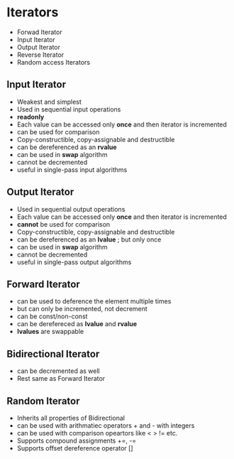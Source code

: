# Iterators
- Forwad Iterator
- Input Iterator
- Output Iterator
- Reverse Iterator
- Random access Iterators

## Input Iterator

- Weakest and simplest
- Used in sequential input operations
- __readonly__
- Each value can be accessed only __once__ and then iterator is incremented
- can be used for comparison
- Copy-constructible, copy-assignable and destructible
- can be dereferenced as an __rvalue__
- can be used in __swap__ algorithm
- cannot be decremented
- useful in single-pass input algorithms
  
## Output Iterator
- Used in sequential output operations
- Each value can be accessed only __once__ and then iterator is incremented
- __cannot__ be used for comparison
- Copy-constructible, copy-assignable and destructible
- can be dereferenced as an __lvalue__ ; but only once
- can be used in __swap__ algorithm
- cannot be decremented
- useful in single-pass output algorithms

## Forward Iterator
- can be used to deference the element multiple times
- but can only be incremented, not decrement
- can be const/non-const
- can be derefereced as __lvalue__ and __rvalue__
- __lvalues__ are swappable

## Bidirectional Iterator
- can be decremented as well
- Rest same as Forward Iterator

## Random Iterator
- Inherits all properties of Bidirectional
- can be used with arithmatiec operators + and - with integers
- can be used with comparison opeartors like < > != etc.
- Supports compound assignments +=, -=
- Supports offset dereference operator []
